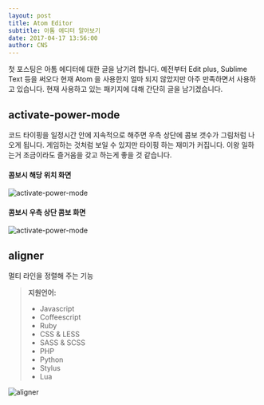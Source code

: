 ```yaml
---
layout: post
title: Atom Editor
subtitle: 아톰 에디터 알아보기
date: 2017-04-17 13:56:00
author: CNS
---
```


첫 포스팅은 아톰 에디터에 대한 글을 남기려 합니다. 예전부터 Edit plus, Sublime Text 등을 써오다 현재 Atom 을 사용한지 얼마 되지 않았지만 아주 만족하면서 사용하고 있습니다. 현재 사용하고 있는 패키지에 대해 간단히 글을 남기겠습니다.

## activate-power-mode ##
코드 타이핑을 일정시간 안에 지속적으로 해주면 우측 상단에 콤보 갯수가 그림처럼 나오게 됩니다. 게임하는 것처럼 보일 수 있지만 타이핑 하는 재미가 커집니다. 이왕 일하는거 조금이라도 즐거움을 갖고 하는게 좋을 것 같습니다.



#### 콤보시 해당 위치 화면 ####
![activate-power-mode](https://i.github-camo.com/b1d03b9b7a9d7dc9a32d1eab307b5378f8c59a7b/68747470733a2f2f636c6f75642e67697468756275736572636f6e74656e742e636f6d2f6173736574732f3638383431352f31313631353536352f31306631363435362d396336352d313165352d386166342d3236356630316663383361302e676966)


#### 콤보시 우측 상단 콤보 화면 ####
![activate-power-mode](https://i.github-camo.com/ca572e22e64a42c44f59e1ebb40d4a1e1b748761/68747470733a2f2f636c6f75642e67697468756275736572636f6e74656e742e636f6d2f6173736574732f31303539303739392f31383831373233372f38373663326438342d383332312d313165362d383332342d6631353430363034633062642e676966)




## aligner ##
멀티 라인을 정렬해 주는 기능

>**지원언어:**
> - Javascript
> - Coffeescript
> - Ruby
> - CSS & LESS
> - SASS & SCSS
> - PHP
> - Python
> - Stylus
> - Lua

![aligner](https://i.github-camo.com/00db833ad432a419abb9fd49bcd6297ab823d9a2/68747470733a2f2f7261772e6769746875622e636f6d2f61647269616e6c656534342f61746f6d2d616c69676e65722f6d61737465722f64656d6f2e676966)
